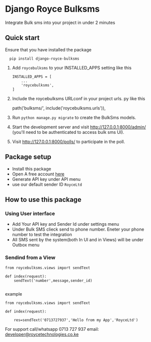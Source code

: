 Django Royce Bulksms
=====

Integrate Bulk sms into your project in under 2 minutes


Quick start
-----------
Ensure that you have installed the package
```
  pip install django-royce-bulksms
```

1. Add ```roycebulksms``` to your INSTALLED_APPS setting like this
    ```
    INSTALLED_APPS = [
        ...
        'roycebulksms',
    ]
    ```

2. Include the roycebulksms URLconf in your project urls. py like this

    path('bulksms/', include('roycebulksms.urls')),

3. Run ``python manage.py migrate`` to create the BulkSms models.

4. Start the development server and visit http://127.0.0.1:8000/admin/
    (you'll need to be authenticated to access bulk sms UI).

5. Visit http://127.0.0.1:8000/polls/ to participate in the poll.

Package setup
-
- Install this package
- Open A free account [here](https://bulksms.roycetechnlogies.co.ke)
- Generate API key under API menu
- use our default sender ID  `RoyceLtd`

How to use this package
-
### Using User interface

- Add Your API key and Sender Id under settings menu
- Under Bulk SMS clieck send to phone number. Eneter your phone number to test the integration
- All SMS sent by the system(both In UI and in Views) will be under Outbox menu

### Sendind from a View

```
from roycebulksms.views import sendText

def index(request):
    sendText('number',message,sender_id)
    

```
example
```
from roycebulksms.views import sendText

def index(request):
    
    res=sendText('0713727937','Hello from my App','RoyceLtd')

```

For support  call/whatsapp 0713 727 937 email: developer@roycetechnologies.co.ke

